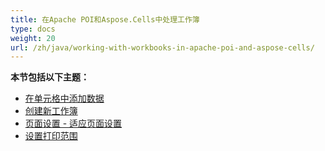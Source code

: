 ```yaml
---
title: 在Apache POI和Aspose.Cells中处理工作簿
type: docs
weight: 20
url: /zh/java/working-with-workbooks-in-apache-poi-and-aspose-cells/
---
```


 **本节包括以下主题：**

- [在单元格中添加数据](/cells/zh/java/add-data-in-cells/)
- [创建新工作簿](/cells/zh/java/create-new-workbook/)
- [页面设置 - 适应页面设置](/cells/zh/java/page-setup-fit-to-page-setting/)
- [设置打印范围](/cells/zh/java/set-print-area/)
